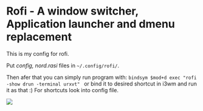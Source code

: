 # Rofi - A window switcher, Application launcher and dmenu replacement

This is my config for rofi.

Put _config, nord.rasi_ files in `~/.config/rofi/`. 

Then afer that you can simply run program with:
`bindsym $mod+d exec "rofi -show drun -terminal urxvt"
` or bind it to desired shortcut in i3wm and run it as that :)
For shortcuts look into config file.


![](https://imgur.com/a/CxDVTKQ)

